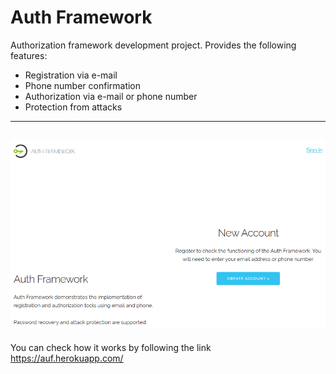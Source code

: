 # Auth Framework
Authorization framework development project. Provides the following features:
- Registration via e-mail
- Phone number confirmation
- Authorization via e-mail or phone number
- Protection from attacks
---
![Screenshot of sample 01](www/images/screenshot-01.png) <!-- .element height="100%" width="100%" -->
---
You can check how it works by following the link <https://auf.herokuapp.com/>
